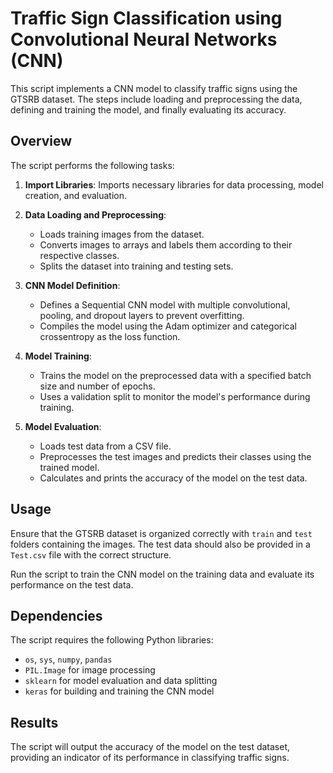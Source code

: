 # Traffic Sign Classification using Convolutional Neural Networks (CNN)

This script implements a CNN model to classify traffic signs using the GTSRB dataset. The steps include loading and preprocessing the data, defining and training the model, and finally evaluating its accuracy.

## Overview

The script performs the following tasks:

1. **Import Libraries**: Imports necessary libraries for data processing, model creation, and evaluation.
   
2. **Data Loading and Preprocessing**: 
   - Loads training images from the dataset.
   - Converts images to arrays and labels them according to their respective classes.
   - Splits the dataset into training and testing sets.

3. **CNN Model Definition**:
   - Defines a Sequential CNN model with multiple convolutional, pooling, and dropout layers to prevent overfitting.
   - Compiles the model using the Adam optimizer and categorical crossentropy as the loss function.

4. **Model Training**:
   - Trains the model on the preprocessed data with a specified batch size and number of epochs.
   - Uses a validation split to monitor the model's performance during training.

5. **Model Evaluation**:
   - Loads test data from a CSV file.
   - Preprocesses the test images and predicts their classes using the trained model.
   - Calculates and prints the accuracy of the model on the test data.

## Usage

Ensure that the GTSRB dataset is organized correctly with `train` and `test` folders containing the images. The test data should also be provided in a `Test.csv` file with the correct structure.

Run the script to train the CNN model on the training data and evaluate its performance on the test data.

## Dependencies

The script requires the following Python libraries:
- `os`, `sys`, `numpy`, `pandas`
- `PIL.Image` for image processing
- `sklearn` for model evaluation and data splitting
- `keras` for building and training the CNN model

## Results

The script will output the accuracy of the model on the test dataset, providing an indicator of its performance in classifying traffic signs.

